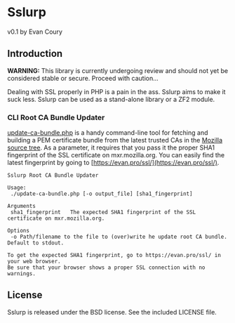 # Sslurp

v0.1 by Evan Coury

## Introduction

**WARNING:** This library is currently undergoing review and should not yet be
considered stable or secure. Proceed with caution...

Dealing with SSL properly in PHP is a pain in the ass. Sslurp
aims to make it suck less. Sslurp can be used as a stand-alone library or a ZF2
module.


### CLI Root CA Bundle Updater

[update-ca-bundle.php](https://github.com/EvanDotPro/Sslurp/blob/master/bin/update-ca-bundle.php)
is a handy command-line tool for fetching and building a PEM certificate bundle
from the latest trusted CAs in the [Mozilla source
tree](https://mxr.mozilla.org/mozilla/source/security/nss/lib/ckfw/builtins/certdata.txt).
As a parameter, it requires that you pass it the proper SHA1 fingerprint of the
SSL certificate on mxr.mozilla.org. You can easily find the latest fingerprint
by going to [https://evan.pro/ssl/](https://evan.pro/ssl/).

```
Sslurp Root CA Bundle Updater

Usage:
 ./update-ca-bundle.php [-o output_file] [sha1_fingerprint]

Arguments
 sha1_fingerprint	The expected SHA1 fingerprint of the SSL certificate on mxr.mozilla.org.

Options
 -o	Path/filename to the file to (over)write he update root CA bundle. Default to stdout.

To get the expected SHA1 fingerprint, go to https://evan.pro/ssl/ in your web browser.
Be sure that your browser shows a proper SSL connection with no warnings.
```

## License

Sslurp is released under the BSD license. See the included LICENSE file.
